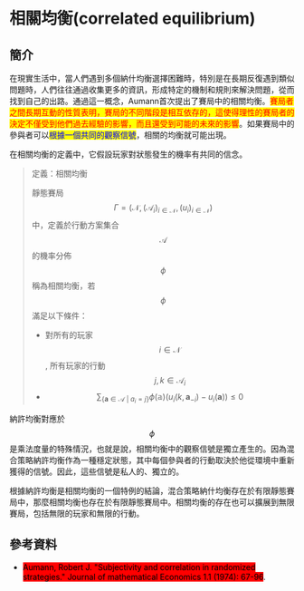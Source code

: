 # 相關均衡(correlated equilibrium)

## 簡介

在現實生活中，當人們遇到多個納什均衡選擇困難時，特別是在長期反復遇到類似問題時，人們往往通過收集更多的資訊，形成特定的機制和規則來解決問題，從而找到自己的出路。通過這一概念，Aumann首次提出了賽局中的相關均衡。<mark style="color:red;">賽局者之間長期互動的性質表明，賽局的不同階段是相互依存的，這使得理性的賽局者的決定不僅受到他們過去經驗的影響，而且還受到可能的未來的影響</mark>。如果賽局中的參與者可以<mark style="color:blue;">根據一個共同的觀察信號</mark>，相關的均衡就可能出現。

在相關均衡的定義中，它假設玩家對狀態發生的機率有共同的信念。

> 定義：相關均衡
>
> 靜態賽局$$\Gamma=(\mathcal{N}, (\mathcal{A}_i)_{i \in \mathcal{N}}, (u_i)_{i \in \mathcal{N}})$$中，定義於行動方案集合$$\mathcal{A}$$的機率分佈$$\phi$$稱為相關均衡，若$$\phi$$滿足以下條件：
>
> * 對所有的玩家$$i \in \mathcal{N}$$, 所有玩家的行動$$j,k\in \mathcal{A}_i$$
> * $$\displaystyle \sum_{\{\mathbf{a} \in \mathcal{A} ~|~ a_i =j\}}\phi(\mathbb{a})(u_i(k, \mathbf{a}_{-i})- u_i(\mathbf{a})) \leq 0$$

納許均衡對應於$$\phi$$是乘法度量的特殊情況，也就是說，相關均衡中的觀察信號是獨立產生的。因為混合策略納許均衡作為一種穩定狀態，其中每個參與者的行動取決於他從環境中重新獲得的信號。因此，這些信號是私人的、獨立的。

根據納許均衡是相關均衡的一個特例的結論，混合策略納什均衡存在於有限靜態賽局中，那麼相關均衡也存在於有限靜態賽局中。相關均衡的存在也可以擴展到無限賽局，包括無限的玩家和無限的行動。

## 參考資料

* <mark style="background-color:red;">Aumann, Robert J. "Subjectivity and correlation in randomized strategies." Journal of mathematical Economics 1.1 (1974): 67-96</mark>.
